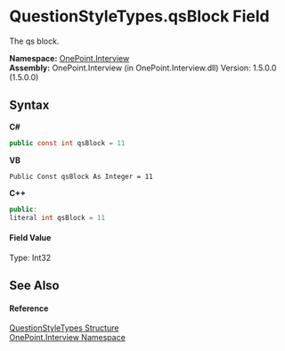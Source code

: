 # QuestionStyleTypes.qsBlock Field
 

The qs block.

**Namespace:**&nbsp;<a href="N_OnePoint_Interview">OnePoint.Interview</a><br />**Assembly:**&nbsp;OnePoint.Interview (in OnePoint.Interview.dll) Version: 1.5.0.0 (1.5.0.0)

## Syntax

**C#**<br />
``` C#
public const int qsBlock = 11
```

**VB**<br />
``` VB
Public Const qsBlock As Integer = 11
```

**C++**<br />
``` C++
public:
literal int qsBlock = 11
```


#### Field Value
Type: Int32

## See Also


#### Reference
<a href="T_OnePoint_Interview_QuestionStyleTypes">QuestionStyleTypes Structure</a><br /><a href="N_OnePoint_Interview">OnePoint.Interview Namespace</a><br />